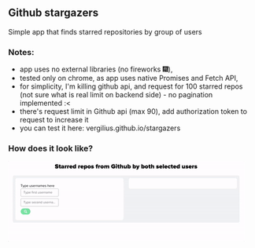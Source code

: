 ## Github stargazers
Simple app that finds starred repositories by group of users

### Notes:
- app uses no external libraries (no fireworks 🎆),
- tested only on chrome, as app uses native Promises and Fetch API,
- for simplicity, I'm killing github api, and request for 100 starred repos (not sure what is real limit on backend side) - no pagination implemented :<
- there's request limit in Github api (max 90), add authorization token to request to increase it
- you can test it here: vergilius.github.io/stargazers

### How does it look like?

![Stargazers](stargazers.gif)
